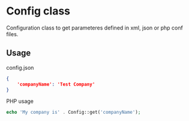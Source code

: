 Config class
=========

Configuration class to get parameteres defined in xml, json or php conf files.


Usage
--------------

config.json
```json
{
    'companyName': 'Test Company'
}
```

PHP usage
```php
echo 'My company is' . Config::get('companyName');
```
